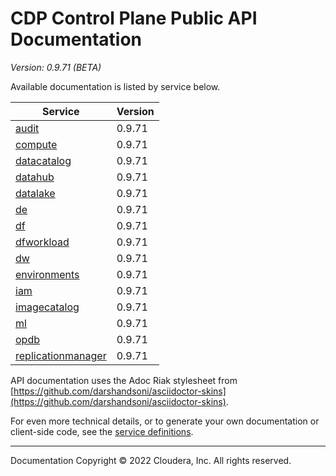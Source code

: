 # CDP Control Plane Public API Documentation

*Version: 0.9.71 (BETA)*

Available documentation is listed by service below.

| Service | Version |
| --- | --- |
| [audit](./audit/index.html) | 0.9.71 |
| [compute](./compute/index.html) | 0.9.71 |
| [datacatalog](./datacatalog/index.html) | 0.9.71 |
| [datahub](./datahub/index.html) | 0.9.71 |
| [datalake](./datalake/index.html) | 0.9.71 |
| [de](./de/index.html) | 0.9.71 |
| [df](./df/index.html) | 0.9.71 |
| [dfworkload](./dfworkload/index.html) | 0.9.71 |
| [dw](./dw/index.html) | 0.9.71 |
| [environments](./environments/index.html) | 0.9.71 |
| [iam](./iam/index.html) | 0.9.71 |
| [imagecatalog](./imagecatalog/index.html) | 0.9.71 |
| [ml](./ml/index.html) | 0.9.71 |
| [opdb](./opdb/index.html) | 0.9.71 |
| [replicationmanager](./replicationmanager/index.html) | 0.9.71 |

API documentation uses the Adoc Riak stylesheet from
[https://github.com/darshandsoni/asciidoctor-skins](https://github.com/darshandsoni/asciidoctor-skins).

For even more technical details, or to generate your own documentation or client-side code, see the
[service definitions](swagger/).

----

Documentation Copyright © 2022 Cloudera, Inc. All rights reserved.

